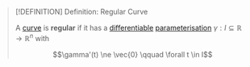 >[!DEFINITION] Definition: Regular Curve
>
>A [curve](Curve.md) is **regular** if it has a [differentiable](../../../Analysis/Vector%20Analysis/Curve%20Parameterisation/Differentiation/Differentiability%20of%20Curve%20Parameterisations.md) [parameterisation](../../../Analysis/Vector%20Analysis/Curve%20Parameterisation/Curve%20Parameterisation.md) $\gamma: I \subseteq \mathbb{R} \to \mathbb{R}^n$ with
>
>$$\gamma'(t) \ne \vec{0} \qquad \forall t \in I$$
>